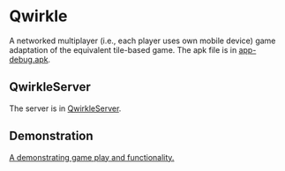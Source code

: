 # Qwirkle
A networked multiplayer (i.e., each player uses own mobile device) game adaptation of the equivalent tile-based game. The apk file is in [app-debug.apk](/app/build.outputs/apk/debug).

## QwirkleServer
The server is in [QwirkleServer](https://github.com/mpndl/QwirkleServer).

## Demonstration
[A demonstrating game play and functionality.](https://youtu.be/8z7KxY2jVVU)

